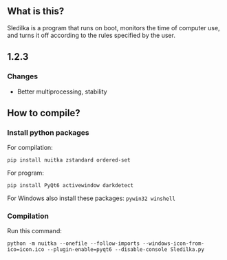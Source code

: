 ## What is this?
Sledilka is a program that runs on boot, monitors the time of computer use, and turns it off according to the rules specified by the user.

## 1.2.3

### Changes
 - Better multiprocessing, stability

## How to compile?
### Install python packages
For compilation:
```
pip install nuitka zstandard ordered-set
```
For program:
```
pip install PyQt6 activewindow darkdetect
```
For Windows also install these packages: ```pywin32 winshell```
### Compilation
Run this command:
```
python -m nuitka --onefile --follow-imports --windows-icon-from-ico=icon.ico --plugin-enable=pyqt6 --disable-console Sledilka.py
```
